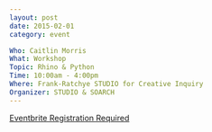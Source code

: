 ```yaml
---
layout: post
date: 2015-02-01
category: event

Who: Caitlin Morris 
What: Workshop
Topic: Rhino & Python
Time: 10:00am - 4:00pm
Where: Frank-Ratchye STUDIO for Creative Inquiry
Organizer: STUDIO & SOARCH
---
```

[Eventbrite Registration Required](http://www.eventbrite.com/e/learning-rhinopython-for-generative-form-tickets-15408206360)
